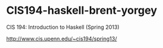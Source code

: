 # CIS194-haskell-brent-yorgey
CIS 194: Introduction to Haskell (Spring 2013)

http://www.cis.upenn.edu/~cis194/spring13/
